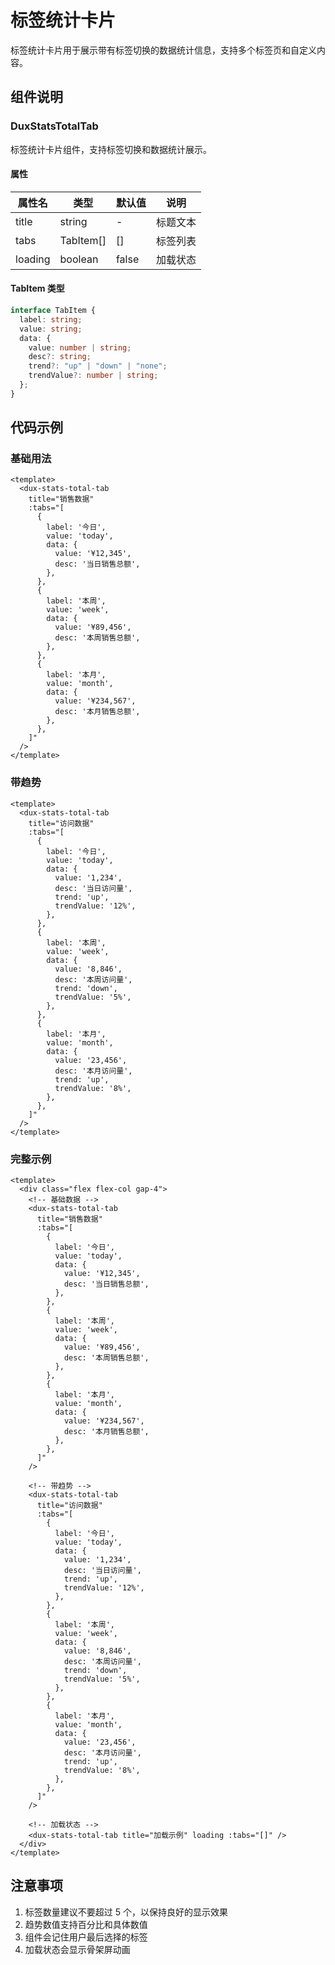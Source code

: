 # 标签统计卡片

标签统计卡片用于展示带有标签切换的数据统计信息，支持多个标签页和自定义内容。

## 组件说明

### DuxStatsTotalTab

标签统计卡片组件，支持标签切换和数据统计展示。

#### 属性

| 属性名  | 类型      | 默认值 | 说明     |
| ------- | --------- | ------ | -------- |
| title   | string    | -      | 标题文本 |
| tabs    | TabItem[] | []     | 标签列表 |
| loading | boolean   | false  | 加载状态 |

#### TabItem 类型

```typescript
interface TabItem {
  label: string;
  value: string;
  data: {
    value: number | string;
    desc?: string;
    trend?: "up" | "down" | "none";
    trendValue?: number | string;
  };
}
```

## 代码示例

### 基础用法

```vue
<template>
  <dux-stats-total-tab
    title="销售数据"
    :tabs="[
      {
        label: '今日',
        value: 'today',
        data: {
          value: '¥12,345',
          desc: '当日销售总额',
        },
      },
      {
        label: '本周',
        value: 'week',
        data: {
          value: '¥89,456',
          desc: '本周销售总额',
        },
      },
      {
        label: '本月',
        value: 'month',
        data: {
          value: '¥234,567',
          desc: '本月销售总额',
        },
      },
    ]"
  />
</template>
```

### 带趋势

```vue
<template>
  <dux-stats-total-tab
    title="访问数据"
    :tabs="[
      {
        label: '今日',
        value: 'today',
        data: {
          value: '1,234',
          desc: '当日访问量',
          trend: 'up',
          trendValue: '12%',
        },
      },
      {
        label: '本周',
        value: 'week',
        data: {
          value: '8,846',
          desc: '本周访问量',
          trend: 'down',
          trendValue: '5%',
        },
      },
      {
        label: '本月',
        value: 'month',
        data: {
          value: '23,456',
          desc: '本月访问量',
          trend: 'up',
          trendValue: '8%',
        },
      },
    ]"
  />
</template>
```

### 完整示例

```vue
<template>
  <div class="flex flex-col gap-4">
    <!-- 基础数据 -->
    <dux-stats-total-tab
      title="销售数据"
      :tabs="[
        {
          label: '今日',
          value: 'today',
          data: {
            value: '¥12,345',
            desc: '当日销售总额',
          },
        },
        {
          label: '本周',
          value: 'week',
          data: {
            value: '¥89,456',
            desc: '本周销售总额',
          },
        },
        {
          label: '本月',
          value: 'month',
          data: {
            value: '¥234,567',
            desc: '本月销售总额',
          },
        },
      ]"
    />

    <!-- 带趋势 -->
    <dux-stats-total-tab
      title="访问数据"
      :tabs="[
        {
          label: '今日',
          value: 'today',
          data: {
            value: '1,234',
            desc: '当日访问量',
            trend: 'up',
            trendValue: '12%',
          },
        },
        {
          label: '本周',
          value: 'week',
          data: {
            value: '8,846',
            desc: '本周访问量',
            trend: 'down',
            trendValue: '5%',
          },
        },
        {
          label: '本月',
          value: 'month',
          data: {
            value: '23,456',
            desc: '本月访问量',
            trend: 'up',
            trendValue: '8%',
          },
        },
      ]"
    />

    <!-- 加载状态 -->
    <dux-stats-total-tab title="加载示例" loading :tabs="[]" />
  </div>
</template>
```

## 注意事项

1. 标签数量建议不要超过 5 个，以保持良好的显示效果
2. 趋势数值支持百分比和具体数值
3. 组件会记住用户最后选择的标签
4. 加载状态会显示骨架屏动画
